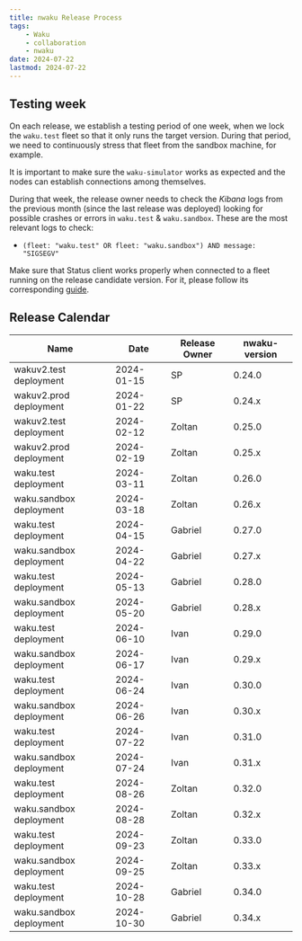 ```yaml
---
title: nwaku Release Process
tags:
    - Waku
    - collaboration
    - nwaku
date: 2024-07-22
lastmod: 2024-07-22
---
```


## Testing week

On each release, we establish a testing period of one week, when we lock the `waku.test` fleet so that it only runs the target version. During that period, we need to continuously stress that fleet from the sandbox machine, for example.

It is important to make sure the `waku-simulator` works as expected and the nodes can establish connections among themselves.

During that week, the release owner needs to check the *Kibana* logs from the previous month (since the last release was deployed) looking for possible crashes or errors in `waku.test` & `waku.sandbox`. These are the most relevant logs to check:

- `(fleet: "waku.test" OR fleet: "waku.sandbox") AND message: "SIGSEGV"`

Make sure that Status client works properly when connected to a fleet running on the release candidate version. For it, please follow its corresponding [guide](waku/collaboration/test-nwaku-on-status.md).

## Release Calendar

| Name   | Date   | Release Owner   | nwaku-version   |
|------------|------------|------------|------------|
| wakuv2.test deployment  | 2024-01-15 | SP      | 0.24.0 |
| wakuv2.prod deployment  | 2024-01-22 | SP      | 0.24.x |
| wakuv2.test deployment  | 2024-02-12 | Zoltan  | 0.25.0 |
| wakuv2.prod deployment  | 2024-02-19 | Zoltan  | 0.25.x |
| waku.test deployment    | 2024-03-11 | Zoltan  | 0.26.0 |
| waku.sandbox deployment | 2024-03-18 | Zoltan  | 0.26.x |
| waku.test deployment    | 2024-04-15 | Gabriel | 0.27.0 |
| waku.sandbox deployment | 2024-04-22 | Gabriel | 0.27.x |
| waku.test deployment    | 2024-05-13 | Gabriel | 0.28.0 |
| waku.sandbox deployment | 2024-05-20 | Gabriel | 0.28.x |
| waku.test deployment    | 2024-06-10 | Ivan    | 0.29.0 |
| waku.sandbox deployment | 2024-06-17 | Ivan    | 0.29.x |
| waku.test deployment    | 2024-06-24 | Ivan    | 0.30.0 |
| waku.sandbox deployment | 2024-06-26 | Ivan    | 0.30.x |
| waku.test deployment    | 2024-07-22 | Ivan    | 0.31.0 |
| waku.sandbox deployment | 2024-07-24 | Ivan    | 0.31.x |
| waku.test deployment    | 2024-08-26 | Zoltan  | 0.32.0 |
| waku.sandbox deployment | 2024-08-28 | Zoltan  | 0.32.x |
| waku.test deployment    | 2024-09-23 | Zoltan  | 0.33.0 |
| waku.sandbox deployment | 2024-09-25 | Zoltan  | 0.33.x |
| waku.test deployment    | 2024-10-28 | Gabriel | 0.34.0 |
| waku.sandbox deployment | 2024-10-30 | Gabriel | 0.34.x |
